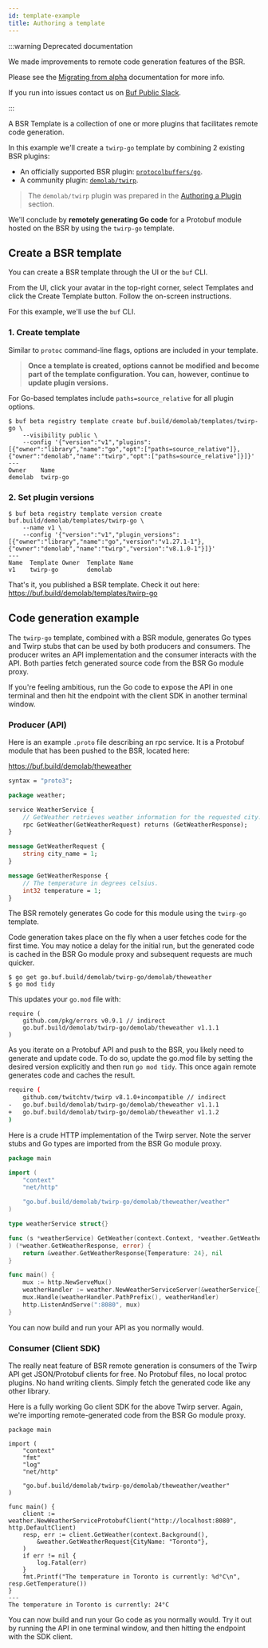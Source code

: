 ```yaml
---
id: template-example
title: Authoring a template
---
```


:::warning Deprecated documentation

We made improvements to remote code generation features of the BSR. 

Please see the [Migrating from alpha][migrating-from-alpha] documentation for more info.

If you run into issues contact us on [Buf Public Slack][buf-slack-link].

:::


A BSR Template is a collection of one or more plugins that facilitates remote
code generation.

In this example we'll create a `twirp-go` template by combining 2 existing BSR
plugins:

- An officially supported BSR plugin:
  [`protocolbuffers/go`](https://buf.build/protocolbuffers/plugins/go).
- A community plugin:
  [`demolab/twirp`](https://buf.build/demolab/plugins/twirp).

> The `demolab/twirp` plugin was prepared in the
> [Authoring a Plugin](plugin-example.md) section.

We'll conclude by **remotely generating Go code** for a Protobuf module hosted
on the BSR by using the `twirp-go` template.

## Create a BSR template

You can create a BSR template through the UI or the `buf` CLI.

From the UI, click your avatar in the top-right corner, select Templates and
click the Create Template button. Follow the on-screen instructions.

For this example, we'll use the `buf` CLI.

### 1. Create template

Similar to `protoc` command-line flags, options are included in your template.

> **Once a template is created, options cannot be modified and become part of
> the template configuration. You can, however, continue to update plugin
> versions.**

For Go-based templates include `paths=source_relative` for all plugin options.

```terminal
$ buf beta registry template create buf.build/demolab/templates/twirp-go \
	--visibility public \
	--config '{"version":"v1","plugins":[{"owner":"library","name":"go","opt":["paths=source_relative"]},{"owner":"demolab","name":"twirp","opt":["paths=source_relative"]}]}'
---
Owner    Name
demolab  twirp-go
```

### 2. Set plugin versions

```terminal
$ buf beta registry template version create buf.build/demolab/templates/twirp-go \
	--name v1 \
	--config '{"version":"v1","plugin_versions":[{"owner":"library","name":"go","version":"v1.27.1-1"},{"owner":"demolab","name":"twirp","version":"v8.1.0-1"}]}'
---
Name  Template Owner  Template Name
v1    twirp-go        demolab
```

That's it, you published a BSR template. Check it out here:
https://buf.build/demolab/templates/twirp-go

## Code generation example

The `twirp-go` template, combined with a BSR module, generates Go types and
Twirp stubs that can be used by both producers and consumers. The producer
writes an API implementation and the consumer interacts with the API. Both
parties fetch generated source code from the BSR Go module proxy.

If you're feeling ambitious, run the Go code to expose the API in one terminal
and then hit the endpoint with the client SDK in another terminal window.

### Producer (API)

Here is an example `.proto` file describing an rpc service. It is a Protobuf
module that has been pushed to the BSR, located here:

https://buf.build/demolab/theweather

```proto title="weather.proto"
syntax = "proto3";

package weather;

service WeatherService {
    // GetWeather retrieves weather information for the requested city.
    rpc GetWeather(GetWeatherRequest) returns (GetWeatherResponse);
}

message GetWeatherRequest {
    string city_name = 1;
}

message GetWeatherResponse {
    // The temperature in degrees celsius.
    int32 temperature = 1;
}
```

The BSR remotely generates Go code for this module using the `twirp-go`
template.

Code generation takes place on the fly when a user fetches code for the first
time. You may notice a delay for the initial run, but the generated code is
cached in the BSR Go module proxy and subsequent requests are much quicker.

```terminal
$ go get go.buf.build/demolab/twirp-go/demolab/theweather
$ go mod tidy
```

This updates your `go.mod` file with:

```
require (
	github.com/pkg/errors v0.9.1 // indirect
	go.buf.build/demolab/twirp-go/demolab/theweather v1.1.1
)
```

As you iterate on a Protobuf API and push to the BSR, you likely need to
generate and update code. To do so, update the go.mod file by setting the
desired version explicitly and then run `go mod tidy`. This once again remote
generates code and caches the result.

```sh {4}
require (
	github.com/twitchtv/twirp v8.1.0+incompatible // indirect
- 	go.buf.build/demolab/twirp-go/demolab/theweather v1.1.1
+	go.buf.build/demolab/twirp-go/demolab/theweather v1.1.2
)
```

Here is a crude HTTP implementation of the Twirp server. Note the server stubs
and Go types are imported from the BSR Go module proxy.

```go title="cmd/producer/main.go" {7}
package main

import (
	"context"
	"net/http"

	"go.buf.build/demolab/twirp-go/demolab/theweather/weather"
)

type weatherService struct{}

func (s *weatherService) GetWeather(context.Context, *weather.GetWeatherRequest,
) (*weather.GetWeatherResponse, error) {
	return &weather.GetWeatherResponse{Temperature: 24}, nil
}

func main() {
	mux := http.NewServeMux()
	weatherHandler := weather.NewWeatherServiceServer(&weatherService{})
	mux.Handle(weatherHandler.PathPrefix(), weatherHandler)
	http.ListenAndServe(":8080", mux)
}
```

You can now build and run your API as you normally would.

### Consumer (Client SDK)

The really neat feature of BSR remote generation is consumers of the Twirp API
get JSON/Protobuf clients for free. No Protobuf files, no local protoc plugins.
No hand writing clients. Simply fetch the generated code like any other library.

Here is a fully working Go client SDK for the above Twirp server. Again, we're
importing remote-generated code from the BSR Go module proxy.

```terminal title="cmd/consumer/main.go" {9}
package main

import (
	"context"
	"fmt"
	"log"
	"net/http"

	"go.buf.build/demolab/twirp-go/demolab/theweather/weather"
)

func main() {
	client := weather.NewWeatherServiceProtobufClient("http://localhost:8080", http.DefaultClient)
	resp, err := client.GetWeather(context.Background(),
		&weather.GetWeatherRequest{CityName: "Toronto"},
	)
	if err != nil {
		log.Fatal(err)
	}
	fmt.Printf("The temperature in Toronto is currently: %d°C\n", resp.GetTemperature())
}
---
The temperature in Toronto is currently: 24°C
```

You can now build and run your Go code as you normally would. Try it out by running the API in one terminal window, and then hitting the endpoint with the SDK client.

[buf-slack-link]: https://buf.build/links/slack
[migrating-from-alpha]: /bsr/remote-generation/migrating-from-alpha#templates-removed
